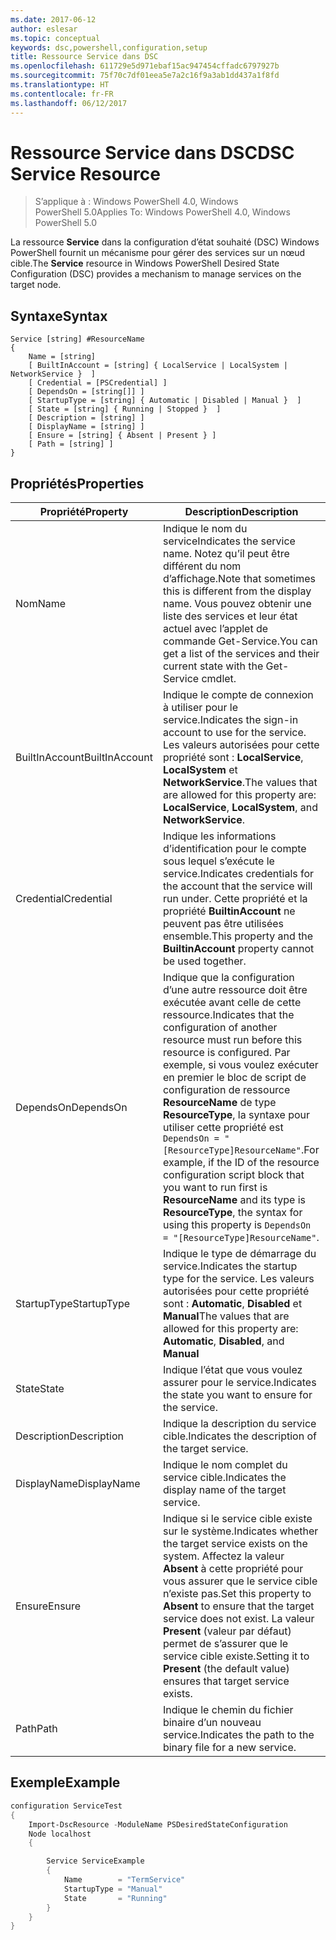 ```yaml
---
ms.date: 2017-06-12
author: eslesar
ms.topic: conceptual
keywords: dsc,powershell,configuration,setup
title: Ressource Service dans DSC
ms.openlocfilehash: 611729e5d971ebaf15ac947454cffadc6797927b
ms.sourcegitcommit: 75f70c7df01eea5e7a2c16f9a3ab1dd437a1f8fd
ms.translationtype: HT
ms.contentlocale: fr-FR
ms.lasthandoff: 06/12/2017
---
```

# <a name="dsc-service-resource"></a><span data-ttu-id="e97c8-103">Ressource Service dans DSC</span><span class="sxs-lookup"><span data-stu-id="e97c8-103">DSC Service Resource</span></span>

> <span data-ttu-id="e97c8-104">S’applique à : Windows PowerShell 4.0, Windows PowerShell 5.0</span><span class="sxs-lookup"><span data-stu-id="e97c8-104">Applies To: Windows PowerShell 4.0, Windows PowerShell 5.0</span></span>


<span data-ttu-id="e97c8-105">La ressource **Service** dans la configuration d’état souhaité (DSC) Windows PowerShell fournit un mécanisme pour gérer des services sur un nœud cible.</span><span class="sxs-lookup"><span data-stu-id="e97c8-105">The **Service** resource in Windows PowerShell Desired State Configuration (DSC) provides a mechanism to manage services on the target node.</span></span>

## <a name="syntax"></a><span data-ttu-id="e97c8-106">Syntaxe</span><span class="sxs-lookup"><span data-stu-id="e97c8-106">Syntax</span></span>

```
Service [string] #ResourceName
{
    Name = [string]
    [ BuiltInAccount = [string] { LocalService | LocalSystem | NetworkService }  ]
    [ Credential = [PSCredential] ]
    [ DependsOn = [string[]] ]
    [ StartupType = [string] { Automatic | Disabled | Manual }  ]
    [ State = [string] { Running | Stopped }  ]
    [ Description = [string] ]
    [ DisplayName = [string] ]
    [ Ensure = [string] { Absent | Present } ]
    [ Path = [string] ]
}
```

## <a name="properties"></a><span data-ttu-id="e97c8-107">Propriétés</span><span class="sxs-lookup"><span data-stu-id="e97c8-107">Properties</span></span>

|  <span data-ttu-id="e97c8-108">Propriété</span><span class="sxs-lookup"><span data-stu-id="e97c8-108">Property</span></span>  |  <span data-ttu-id="e97c8-109">Description</span><span class="sxs-lookup"><span data-stu-id="e97c8-109">Description</span></span>   | 
|---|---| 
| <span data-ttu-id="e97c8-110">Nom</span><span class="sxs-lookup"><span data-stu-id="e97c8-110">Name</span></span>| <span data-ttu-id="e97c8-111">Indique le nom du service</span><span class="sxs-lookup"><span data-stu-id="e97c8-111">Indicates the service name.</span></span> <span data-ttu-id="e97c8-112">Notez qu’il peut être différent du nom d’affichage.</span><span class="sxs-lookup"><span data-stu-id="e97c8-112">Note that sometimes this is different from the display name.</span></span> <span data-ttu-id="e97c8-113">Vous pouvez obtenir une liste des services et leur état actuel avec l’applet de commande Get-Service.</span><span class="sxs-lookup"><span data-stu-id="e97c8-113">You can get a list of the services and their current state with the Get-Service cmdlet.</span></span>| 
| <span data-ttu-id="e97c8-114">BuiltInAccount</span><span class="sxs-lookup"><span data-stu-id="e97c8-114">BuiltInAccount</span></span>| <span data-ttu-id="e97c8-115">Indique le compte de connexion à utiliser pour le service.</span><span class="sxs-lookup"><span data-stu-id="e97c8-115">Indicates the sign-in account to use for the service.</span></span> <span data-ttu-id="e97c8-116">Les valeurs autorisées pour cette propriété sont : **LocalService**, **LocalSystem** et **NetworkService**.</span><span class="sxs-lookup"><span data-stu-id="e97c8-116">The values that are allowed for this property are: **LocalService**, **LocalSystem**, and **NetworkService**.</span></span>| 
| <span data-ttu-id="e97c8-117">Credential</span><span class="sxs-lookup"><span data-stu-id="e97c8-117">Credential</span></span>| <span data-ttu-id="e97c8-118">Indique les informations d’identification pour le compte sous lequel s’exécute le service.</span><span class="sxs-lookup"><span data-stu-id="e97c8-118">Indicates credentials for the account that the service will run under.</span></span> <span data-ttu-id="e97c8-119">Cette propriété et la propriété __BuiltinAccount__ ne peuvent pas être utilisées ensemble.</span><span class="sxs-lookup"><span data-stu-id="e97c8-119">This property and the __BuiltinAccount__ property cannot be used together.</span></span>| 
| <span data-ttu-id="e97c8-120">DependsOn</span><span class="sxs-lookup"><span data-stu-id="e97c8-120">DependsOn</span></span>| <span data-ttu-id="e97c8-121">Indique que la configuration d’une autre ressource doit être exécutée avant celle de cette ressource.</span><span class="sxs-lookup"><span data-stu-id="e97c8-121">Indicates that the configuration of another resource must run before this resource is configured.</span></span> <span data-ttu-id="e97c8-122">Par exemple, si vous voulez exécuter en premier le bloc de script de configuration de ressource __ResourceName__ de type __ResourceType__, la syntaxe pour utiliser cette propriété est `DependsOn = "[ResourceType]ResourceName"`.</span><span class="sxs-lookup"><span data-stu-id="e97c8-122">For example, if the ID of the resource configuration script block that you want to run first is __ResourceName__ and its type is __ResourceType__, the syntax for using this property is `DependsOn = "[ResourceType]ResourceName"`.</span></span>| 
| <span data-ttu-id="e97c8-123">StartupType</span><span class="sxs-lookup"><span data-stu-id="e97c8-123">StartupType</span></span>| <span data-ttu-id="e97c8-124">Indique le type de démarrage du service.</span><span class="sxs-lookup"><span data-stu-id="e97c8-124">Indicates the startup type for the service.</span></span> <span data-ttu-id="e97c8-125">Les valeurs autorisées pour cette propriété sont : **Automatic**, **Disabled** et **Manual**</span><span class="sxs-lookup"><span data-stu-id="e97c8-125">The values that are allowed for this property are: **Automatic**, **Disabled**, and **Manual**</span></span>| 
| <span data-ttu-id="e97c8-126">State</span><span class="sxs-lookup"><span data-stu-id="e97c8-126">State</span></span>| <span data-ttu-id="e97c8-127">Indique l’état que vous voulez assurer pour le service.</span><span class="sxs-lookup"><span data-stu-id="e97c8-127">Indicates the state you want to ensure for the service.</span></span>| 
| <span data-ttu-id="e97c8-128">Description</span><span class="sxs-lookup"><span data-stu-id="e97c8-128">Description</span></span> | <span data-ttu-id="e97c8-129">Indique la description du service cible.</span><span class="sxs-lookup"><span data-stu-id="e97c8-129">Indicates the description of the target service.</span></span>| 
| <span data-ttu-id="e97c8-130">DisplayName</span><span class="sxs-lookup"><span data-stu-id="e97c8-130">DisplayName</span></span> | <span data-ttu-id="e97c8-131">Indique le nom complet du service cible.</span><span class="sxs-lookup"><span data-stu-id="e97c8-131">Indicates the display name of the target service.</span></span>| 
| <span data-ttu-id="e97c8-132">Ensure</span><span class="sxs-lookup"><span data-stu-id="e97c8-132">Ensure</span></span> | <span data-ttu-id="e97c8-133">Indique si le service cible existe sur le système.</span><span class="sxs-lookup"><span data-stu-id="e97c8-133">Indicates whether the target service exists on the system.</span></span> <span data-ttu-id="e97c8-134">Affectez la valeur **Absent** à cette propriété pour vous assurer que le service cible n’existe pas.</span><span class="sxs-lookup"><span data-stu-id="e97c8-134">Set this property to **Absent** to ensure that the target service does not exist.</span></span> <span data-ttu-id="e97c8-135">La valeur **Present** (valeur par défaut) permet de s’assurer que le service cible existe.</span><span class="sxs-lookup"><span data-stu-id="e97c8-135">Setting it to **Present** (the default value) ensures that target service exists.</span></span>|
| <span data-ttu-id="e97c8-136">Path</span><span class="sxs-lookup"><span data-stu-id="e97c8-136">Path</span></span> | <span data-ttu-id="e97c8-137">Indique le chemin du fichier binaire d’un nouveau service.</span><span class="sxs-lookup"><span data-stu-id="e97c8-137">Indicates the path to the binary file for a new service.</span></span>| 

## <a name="example"></a><span data-ttu-id="e97c8-138">Exemple</span><span class="sxs-lookup"><span data-stu-id="e97c8-138">Example</span></span>

```powershell
configuration ServiceTest
{
    Import-DscResource -ModuleName PSDesiredStateConfiguration
    Node localhost
    {

        Service ServiceExample
        {
            Name        = "TermService"
            StartupType = "Manual"
            State       = "Running"
        } 
    }
}
```

